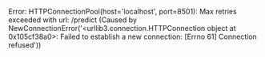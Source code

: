 Error: HTTPConnectionPool(host='localhost', port=8501): Max retries exceeded with url: /predict (Caused by NewConnectionError('<urllib3.connection.HTTPConnection object at 0x105cf38a0>: Failed to establish a new connection: [Errno 61] Connection refused'))